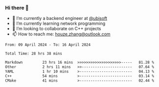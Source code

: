 ### Hi there 👋
- 🔭 I’m currently a backend engineer at [@ubisoft](https://github.com/ubisoft)
- 🌱 I’m currently learning network programming
- 👯 I’m looking to collaborate on C++ projects
- 📫 How to reach me: houze.zhang@outlook.com

<!--START_SECTION:waka-->

```txt
From: 09 April 2024 - To: 16 April 2024

Total Time: 28 hrs 38 mins

Markdown         23 hrs 16 mins  >>>>>>>>>>>>>>>>>>>>-----   81.28 %
Other            2 hrs 11 mins   >>-----------------------   07.64 %
YAML             1 hr 10 mins    >------------------------   04.13 %
C++              54 mins         >------------------------   03.14 %
CMake            41 mins         >------------------------   02.44 %
```

<!--END_SECTION:waka-->
